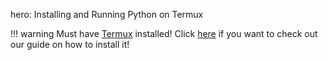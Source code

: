 hero: Installing and Running Python on Termux

!!! warning
    Must have [Termux](./installation.md) installed!
    Click [here](./installation.md) if you want to check out our guide on how to install it!
